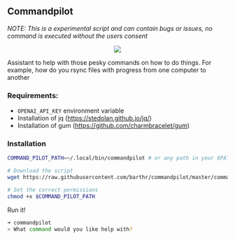 ## Commandpilot

*NOTE: This is a experimental script and can contain bugs or issues, no command is executed without the users consent*

<p align="center">
    <a href="https://asciinema.org/a/566707?autoplay=1"><img src="https://asciinema.org/a/566707.png"/></a>
</p>

Assistant to help with those pesky commands on how to do things. For example, how do you rsync files with progress from one computer to another

### Requirements:

- `OPENAI_API_KEY` environment variable
- Installation of jq (https://stedolan.github.io/jq/)
- Installation of gum (https://github.com/charmbracelet/gum)

### Installation

```bash
COMMAND_PILOT_PATH=~/.local/bin/commandpilot # or any path in your $PATH you would like, I like to use ~/.local/bin for my own "scripts" and "binaries"

# Download the script
wget https://raw.githubusercontent.com/barthr/commandpilot/master/command-pilot.sh -O $COMMAND_PILOT_PATH

# Set the correct permissions
chmod +x $COMMAND_PILOT_PATH 
```

Run it!

```bash
➜ commandpilot
> What command would you like help with?
```